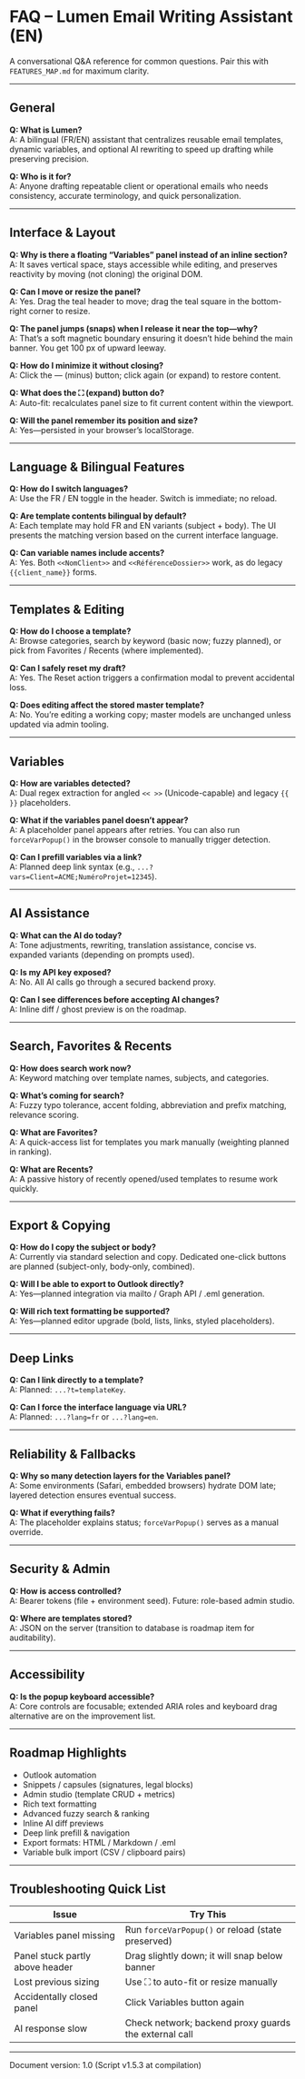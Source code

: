 # FAQ – Lumen Email Writing Assistant (EN)

A conversational Q&A reference for common questions. Pair this with `FEATURES_MAP.md` for maximum clarity.

---
## General
**Q: What is Lumen?**  
A: A bilingual (FR/EN) assistant that centralizes reusable email templates, dynamic variables, and optional AI rewriting to speed up drafting while preserving precision.

**Q: Who is it for?**  
A: Anyone drafting repeatable client or operational emails who needs consistency, accurate terminology, and quick personalization.

---
## Interface & Layout
**Q: Why is there a floating “Variables” panel instead of an inline section?**  
A: It saves vertical space, stays accessible while editing, and preserves reactivity by moving (not cloning) the original DOM.

**Q: Can I move or resize the panel?**  
A: Yes. Drag the teal header to move; drag the teal square in the bottom-right corner to resize.

**Q: The panel jumps (snaps) when I release it near the top—why?**  
A: That’s a soft magnetic boundary ensuring it doesn’t hide behind the main banner. You get 100 px of upward leeway.

**Q: How do I minimize it without closing?**  
A: Click the — (minus) button; click again (or expand) to restore content.

**Q: What does the ⛶ (expand) button do?**  
A: Auto-fit: recalculates panel size to fit current content within the viewport.

**Q: Will the panel remember its position and size?**  
A: Yes—persisted in your browser’s localStorage.

---
## Language & Bilingual Features
**Q: How do I switch languages?**  
A: Use the FR / EN toggle in the header. Switch is immediate; no reload.

**Q: Are template contents bilingual by default?**  
A: Each template may hold FR and EN variants (subject + body). The UI presents the matching version based on the current interface language.

**Q: Can variable names include accents?**  
A: Yes. Both `<<NomClient>>` and `<<RéférenceDossier>>` work, as do legacy `{{client_name}}` forms.

---
## Templates & Editing
**Q: How do I choose a template?**  
A: Browse categories, search by keyword (basic now; fuzzy planned), or pick from Favorites / Recents (where implemented).

**Q: Can I safely reset my draft?**  
A: Yes. The Reset action triggers a confirmation modal to prevent accidental loss.

**Q: Does editing affect the stored master template?**  
A: No. You’re editing a working copy; master models are unchanged unless updated via admin tooling.

---
## Variables
**Q: How are variables detected?**  
A: Dual regex extraction for angled `<< >>` (Unicode-capable) and legacy `{{ }}` placeholders.

**Q: What if the variables panel doesn’t appear?**  
A: A placeholder panel appears after retries. You can also run `forceVarPopup()` in the browser console to manually trigger detection.

**Q: Can I prefill variables via a link?**  
A: Planned deep link syntax (e.g., `...?vars=Client=ACME;NuméroProjet=12345`).

---
## AI Assistance
**Q: What can the AI do today?**  
A: Tone adjustments, rewriting, translation assistance, concise vs. expanded variants (depending on prompts used).

**Q: Is my API key exposed?**  
A: No. All AI calls go through a secured backend proxy.

**Q: Can I see differences before accepting AI changes?**  
A: Inline diff / ghost preview is on the roadmap.

---
## Search, Favorites & Recents
**Q: How does search work now?**  
A: Keyword matching over template names, subjects, and categories.

**Q: What’s coming for search?**  
A: Fuzzy typo tolerance, accent folding, abbreviation and prefix matching, relevance scoring.

**Q: What are Favorites?**  
A: A quick-access list for templates you mark manually (weighting planned in ranking).

**Q: What are Recents?**  
A: A passive history of recently opened/used templates to resume work quickly.

---
## Export & Copying
**Q: How do I copy the subject or body?**  
A: Currently via standard selection and copy. Dedicated one-click buttons are planned (subject-only, body-only, combined).

**Q: Will I be able to export to Outlook directly?**  
A: Yes—planned integration via mailto / Graph API / .eml generation.

**Q: Will rich text formatting be supported?**  
A: Yes—planned editor upgrade (bold, lists, links, styled placeholders).

---
## Deep Links
**Q: Can I link directly to a template?**  
A: Planned: `...?t=templateKey`.

**Q: Can I force the interface language via URL?**  
A: Planned: `...?lang=fr` or `...?lang=en`.

---
## Reliability & Fallbacks
**Q: Why so many detection layers for the Variables panel?**  
A: Some environments (Safari, embedded browsers) hydrate DOM late; layered detection ensures eventual success.

**Q: What if everything fails?**  
A: The placeholder explains status; `forceVarPopup()` serves as a manual override.

---
## Security & Admin
**Q: How is access controlled?**  
A: Bearer tokens (file + environment seed). Future: role-based admin studio.

**Q: Where are templates stored?**  
A: JSON on the server (transition to database is roadmap item for auditability).

---
## Accessibility
**Q: Is the popup keyboard accessible?**  
A: Core controls are focusable; extended ARIA roles and keyboard drag alternative are on the improvement list.

---
## Roadmap Highlights
- Outlook automation
- Snippets / capsules (signatures, legal blocks)
- Admin studio (template CRUD + metrics)
- Rich text formatting
- Advanced fuzzy search & ranking
- Inline AI diff previews
- Deep link prefill & navigation
- Export formats: HTML / Markdown / .eml
- Variable bulk import (CSV / clipboard pairs)

---
## Troubleshooting Quick List
Issue | Try This
----- | --------
Variables panel missing | Run `forceVarPopup()` or reload (state preserved)
Panel stuck partly above header | Drag slightly down; it will snap below banner
Lost previous sizing | Use ⛶ to auto-fit or resize manually
Accidentally closed panel | Click Variables button again
AI response slow | Check network; backend proxy guards the external call

---
Document version: 1.0  (Script v1.5.3 at compilation)
